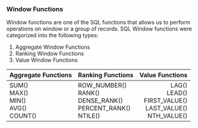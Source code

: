 ### Window Functions
Window functions are one of the SQL functions that allows us to perform operations on window or a group of records. SQL Window functions were categorized into the following types:
1. Aggregate Window Functions
2. Ranking Window Functions
3. Value Window Functions

|Aggregate Functions| Ranking Functions| Value Functions|
|-------------------|------------------|---------------:|
|SUM()<br>MAX()<br> MIN()<br> AVG()<br> COUNT()<br>|ROW_NUMBER()<br>RANK()<br>DENSE_RANK()<br> PERCENT_RANK()<br>NTILE()|LAG()<br>LEAD()<br>FIRST_VALUE()<br>LAST_VALUE()<br>NTH_VALUE()
